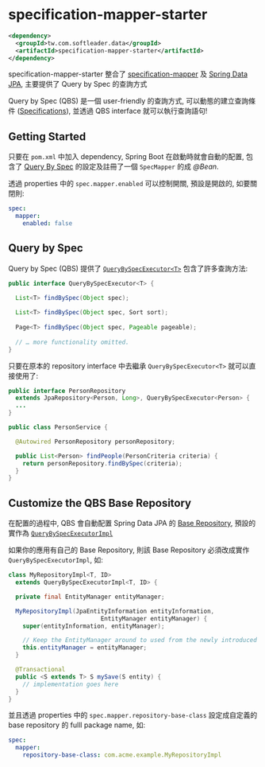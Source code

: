 # specification-mapper-starter

```xml
<dependency>
  <groupId>tw.com.softleader.data</groupId>
  <artifactId>specification-mapper-starter</artifactId>
</dependency>
```

specification-mapper-starter 整合了 [specification-mapper](../domain) 及 [Spring Data JPA](https://spring.io/projects/spring-data-jpa), 主要提供了 Query by Spec 的查詢方式

Query by Spec (QBS) 是一個  user-friendly 的查詢方式, 可以動態的建立查詢條件 ([Specifications](https://docs.spring.io/spring-data/jpa/docs/current/reference/html/#specifications)), 並透過 QBS interface 就可以執行查詢語句!

## Getting Started

只要在 `pom.xml` 中加入 dependency, Spring Boot 在啟動時就會自動的配置, 包含了 [Query By Spec](#query-by-spec) 的設定及註冊了一個 `SpecMapper` 的成 *@Bean*.

透過 properties 中的 `spec.mapper.enabled` 可以控制開關, 預設是開啟的, 如要關閉則:

```yaml
spec:
  mapper:
    enabled: false
```

## Query by Spec

Query by Spec (QBS) 提供了 [`QueryBySpecExecutor<T>`](./src/main/java/tw/com/softleader/data/jpa/spec/repository/QueryBySpecExecutor.java) 包含了許多查詢方法:

```java
public interface QueryBySpecExecutor<T> {

  List<T> findBySpec(Object spec);
  
  List<T> findBySpec(Object spec, Sort sort);
  
  Page<T> findBySpec(Object spec, Pageable pageable);
  
  // … more functionality omitted.
}
```

只要在原本的 repository interface 中去繼承 `QueryBySpecExecutor<T>` 就可以直接使用了:

```java
public interface PersonRepository 
  extends JpaRepository<Person, Long>, QueryBySpecExecutor<Person> {
  ...
}

public class PersonService {

  @Autowired PersonRepository personRepository;

  public List<Person> findPeople(PersonCriteria criteria) {
    return personRepository.findBySpec(criteria);
  }
}
```

## Customize the QBS Base Repository

在配置的過程中, QBS 會自動配置 Spring Data JPA 的 [Base Repository](https://docs.spring.io/spring-data/jpa/docs/current/reference/html/#repositories.customize-base-repository), 預設的實作為 [`QueryBySpecExecutorImpl`](./src/main/java/tw/com/softleader/data/jpa/spec/repository/support/QueryBySpecExecutorImpl.java)

如果你的應用有自己的 Base Repository, 則該 Base Repository 必須改成實作 `QueryBySpecExecutorImpl`, 如:

```java
class MyRepositoryImpl<T, ID>
  extends QueryBySpecExecutorImpl<T, ID> {

  private final EntityManager entityManager;

  MyRepositoryImpl(JpaEntityInformation entityInformation,
                          EntityManager entityManager) {
    super(entityInformation, entityManager);

    // Keep the EntityManager around to used from the newly introduced methods.
    this.entityManager = entityManager;
  }

  @Transactional
  public <S extends T> S mySave(S entity) {
    // implementation goes here
  }
}
```

並且透過 properties 中的 `spec.mapper.repository-base-class` 設定成自定義的 base repository 的 fulll package name, 如:

```yaml
spec:
  mapper:
    repository-base-class: com.acme.example.MyRepositoryImpl
```
